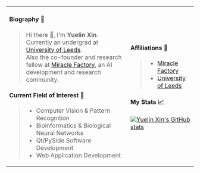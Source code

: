 <table border="0">
  <tr>
    <td>
   
#### Biography 🚀
> Hi there 👋, I'm **Yuelin Xin**.  
> Currently an undergrad at [University of Leeds](https://www.leeds.ac.uk/).  
> Also the co-founder and research fellow at [Miracle Factory](https://miraclefactory.co/), an AI development and research community.   
   
#### Current Field of Interest 📓
> * Computer Vision & Pattern Recognition  
> * Bioinformatics & Biological Neural Networks  
> * Qt/PySide Software Development  
> * Web Application Development    
    </td>
    <td> 
    
#### Affiliations 🏫
> * [Miracle Factory](https://miraclefactory.co/)
> * [University of Leeds](https://www.leeds.ac.uk/)

#### My Stats 📈
[![Yuelin Xin's GitHub stats](https://github-readme-stats.vercel.app/api?username=YuelinXin&show_icons=true&count_private=true)](https://github.com/YuelinXin/github-readme-stats)
    </td>
  </tr>
</table>

